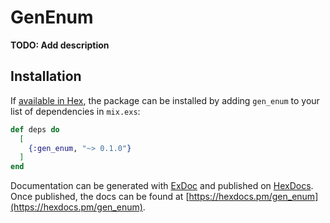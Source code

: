 # GenEnum

**TODO: Add description**

## Installation

If [available in Hex](https://hex.pm/docs/publish), the package can be installed
by adding `gen_enum` to your list of dependencies in `mix.exs`:

```elixir
def deps do
  [
    {:gen_enum, "~> 0.1.0"}
  ]
end
```

Documentation can be generated with [ExDoc](https://github.com/elixir-lang/ex_doc)
and published on [HexDocs](https://hexdocs.pm). Once published, the docs can
be found at [https://hexdocs.pm/gen_enum](https://hexdocs.pm/gen_enum).

